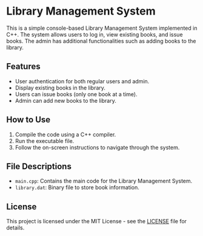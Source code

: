 # Library Management System

This is a simple console-based Library Management System implemented in C++. The system allows users to log in, view existing books, and issue books. The admin has additional functionalities such as adding books to the library.

## Features

- User authentication for both regular users and admin.
- Display existing books in the library.
- Users can issue books (only one book at a time).
- Admin can add new books to the library.

## How to Use

1. Compile the code using a C++ compiler.
2. Run the executable file.
3. Follow the on-screen instructions to navigate through the system.

## File Descriptions

- `main.cpp`: Contains the main code for the Library Management System.
- `library.dat`: Binary file to store book information.

## License

This project is licensed under the MIT License - see the [LICENSE](LICENSE) file for details.
